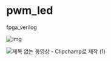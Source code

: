 # pwm_led
fpga_verilog


![img](https://user-images.githubusercontent.com/113006222/195740868-0b991fd4-5e76-4aa7-9d31-6fb740bba807.png)


![제목 없는 동영상 - Clipchamp로 제작 (1)](https://user-images.githubusercontent.com/113006222/195737112-2bab7057-e526-4933-9fed-39850f2521a8.gif)

